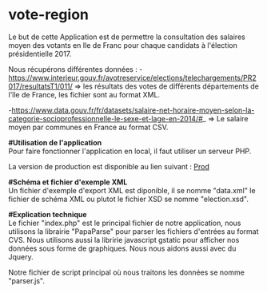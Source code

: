 # vote-region
Le but de cette Application est de permettre la consultation des salaires moyen des votants en Ile de Franc pour chaque candidats à l'élection présidentielle 2017.

Nous récupérons différentes données :
-https://www.interieur.gouv.fr/avotreservice/elections/telechargements/PR2017/resultatsT1/011/ => les résultats des votes de différents départements de l'île de France, les fichier sont au format XML.

-https://www.data.gouv.fr/fr/datasets/salaire-net-horaire-moyen-selon-la-categorie-socioprofessionnelle-le-sexe-et-lage-en-2014/#_ => Le salaire moyen par communes en France au format CSV.

<strong>#Utilisation de l'application </strong></br>
Pour faire fonctionner l'application en local, il faut utiliser un serveur PHP.

La version de production est disponible au lien suivant :
[Prod](https://vote-region.herokuapp.com/)

<strong>#Schéma et fichier d'exemple XML </strong></br>
Un fichier d'exemple d'export XML est diponible, il se nomme "data.xml" le fichier de schéma XML ou plutot le fichier XSD se nomme "election.xsd".

<strong>#Explication technique</strong></br>
Le fichier "index.php" est le principal fichier de notre application, nous utilisons la librairie "PapaParse" pour parser les fichiers d'entrées au format CVS. Nous utilisons aussi la libririe javascript gstatic pour afficher nos données sous forme de graphiques. Nous nous aidons aussi avec du Jquery.

Notre fichier de script principal où nous traitons les données se nomme "parser.js".
